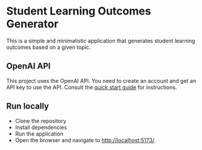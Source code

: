 # Student Learning Outcomes Generator

This is a simple and minimalistic application that generates student learning outcomes based on a given topic. 

## OpenAI API

This project uses the OpenAI API. You need to create an account and get an API key to use the API. Consult the [quick start guide](https://platform.openai.com/docs/quickstart) for instructions.

## Run locally

- Clone the repository
- Install dependencies
- Run the application
- Open the browser and navigate to <http://localhost:5173/>.